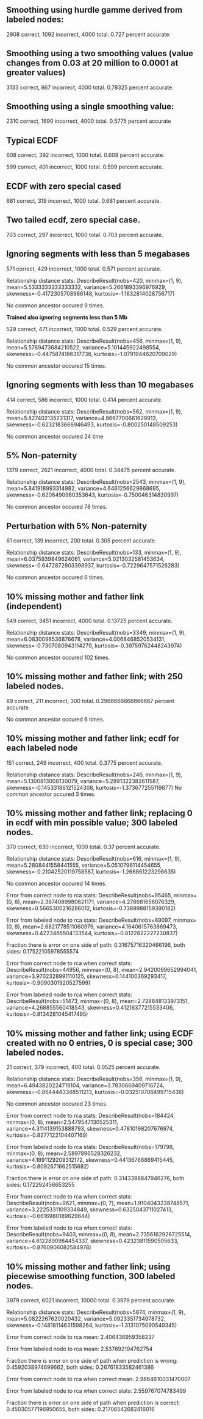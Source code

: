 Smoothing using hurdle gamme derived from labeled nodes:
--------------------------------------------------------

2908 correct, 1092 incorrect, 4000 total.
0.727 percent accurate.

Smoothing using a two smoothing values (value changes from 0.03 at 20 million to 0.0001 at greater values)
------------------------------------------------------------------------------------------------------------

3133 correct, 867 incorrect, 4000 total.
0.78325 percent accurate.

Smoothing using a single smoothing value:
-------------------------------------------

2310 correct, 1690 incorrect, 4000 total.
0.5775 percent accurate

Typical ECDF
-------------

608 correct, 392 incorrect, 1000 total.
0.608 percent accurate.


599 correct, 401 incorrect, 1000 total.
0.599 percent accurate.


ECDF with zero special cased
------------------------------

681 correct, 319 incorrect, 1000 total.
0.681 percent accurate.

Two tailed ecdf, zero special case.
-------------------------------------

703 correct, 297 incorrect, 1000 total.
0.703 percent accurate.

Ignoring segments with less than 5 megabases
---------------------------------------------

571 correct, 429 incorrect, 1000 total.
0.571 percent accurate.

Relationship distance stats: DescribeResult(nobs=420, minmax=(1, 9), mean=5.5333333333333332, variance=5.2661893396976929, skewness=-0.4172305708966148, kurtosis=-1.1632814028756717)

No common ancestor occured 9 times.

**Trained also ignoring segments less than 5 Mb**

529 correct, 471 incorrect, 1000 total.
0.529 percent accurate.

Relationship distance stats: DescribeResult(nobs=456, minmax=(1, 9), mean=5.5789473684210522, variance=5.101445922498554, skewness=-0.4475874186317736, kurtosis=-1.0791944620709029)

No common ancestor occured 15 times.

Ignoring segments with less than 10 megabases
---------------------------------------------

414 correct, 586 incorrect, 1000 total.
0.414 percent accurate.

Relationship distance stats: DescribeResult(nobs=562, minmax=(1, 9), mean=5.827402135231317, variance=4.8667700661629913, skewness=-0.6232183666946493, kurtosis=-0.800250148509253)

No common ancestor occured 24 time

5% Non-paternity
----------------


1379 correct, 2621 incorrect, 4000 total.
0.34475 percent accurate.

Relationship distance stats: DescribeResult(nobs=2543, minmax=(1, 9), mean=5.841918993314982, variance=4.6461256629868695, skewness=-0.6206490960353643, kurtosis=-0.750046314830997)

No common ancestor occured 78 times.

Perturbation with 5% Non-paternity
-----------------------------------

61 correct, 139 incorrect, 200 total.
0.305 percent accurate.


Relationship distance stats: DescribeResult(nobs=133, minmax=(1, 9), mean=6.0375939849624061, variance=5.0213032581453634, skewness=-0.6472872903398937, kurtosis=-0.7229647571526283)

No common ancestor occured 6 times.

10% missing mother and father link (independent)
------------------------------------------------

549 correct, 3451 incorrect, 4000 total.
0.13725 percent accurate.

Relationship distance stats: DescribeResult(nobs=3349, minmax=(1, 9), mean=6.0830098536876678, variance=4.0068468520534131, skewness=-0.7307080943114279, kurtosis=-0.39759762448243974)

No common ancestor occured 102 times.

10% missing mother and father link; with 250 labeled nodes.
-----------------------------------

89 correct, 211 incorrect, 300 total.
0.2966666666666667 percent accurate.

No common ancestor occured 6 times.


10% missing mother and father link; ecdf for each labeled node
-----------------------------------

151 correct, 249 incorrect, 400 total.
0.3775 percent accurate.


Relationship distance stats: DescribeResult(nobs=246, minmax=(1, 9), mean=5.1300813008130079, variance=5.2891322382611587, skewness=-0.14533186121524308, kurtosis=-1.373677255119877)
No common ancestor occured 3 times.


10% missing mother and father link; replacing 0 in ecdf with min possible value; 300 labeled nodes.
-----------------------------------

370 correct, 630 incorrect, 1000 total.
0.37 percent accurate.

Relationship distance stats: DescribeResult(nobs=616, minmax=(1, 9), mean=5.2808441558441555, variance=5.0510796114454655, skewness=-0.21042520119758587, kurtosis=-1.266861223296635)

No common ancestor occured 14 times.

Error from correct node to rca stats: DescribeResult(nobs=95465, minmax=(0, 8), mean=2.3874089980621171, variance=4.278681656076329, skewness=0.5665300216286012, kurtosis=-0.7389988159390182)

Error from labeled node to rca stats: DescribeResult(nobs=89097, minmax=(0, 8), mean=2.6821778511060979, variance=4.1640615763869473, skewness=0.4223465504133544, kurtosis=-0.8122822227230837)

Fraction there is error on one side of path: 0.31675716320466196, both sides: 0.17522105978555574

Error from correct node to rca when correct stats: DescribeResult(nobs=44956, minmax=(0, 8), mean=2.9420099652994041, variance=3.9702328991110125, skewness=0.144100369293417, kurtosis=-0.9090301920527599)

Error from labeled node to rca when correct stats: DescribeResult(nobs=51473, minmax=(0, 8), mean=2.728848133973151, variance=4.268855560418543, skewness=0.41216377215533406, kurtosis=-0.8134281045417495)


10% missing mother and father link; using ECDF created with no 0 entries, 0 is special case; 300 labeled nodes.
-----------------------------------
21 correct, 379 incorrect, 400 total.
0.0525 percent accurate.


Relationship distance stats: DescribeResult(nobs=356, minmax=(1, 9), mean=6.4943820224719104, variance=3.7830669409716724, skewness=-0.8644443348511213, kurtosis=-0.032510706499715436)

No common ancestor occured 23 times.

Error from correct node to rca stats: DescribeResult(nobs=184424, minmax=(0, 8), mean=2.5479547130525311, variance=4.3114139153888793, skewness=0.47810198207676974, kurtosis=-0.8277122104407169)

Error from labeled node to rca stats: DescribeResult(nobs=179798, minmax=(0, 8), mean=2.5897896528326232, variance=4.1891129209312172, skewness=0.44136766869415445, kurtosis=-0.8092671662515682)

Fraction there is error on one side of path: 0.3143398847946276, both sides: 0.172292456653255

Error from correct node to rca when correct stats: DescribeResult(nobs=9621, minmax=(0, 7), mean=1.9104043238748571, variance=3.2225331109334849, skewness=0.6325043711027413, kurtosis=-0.6616980189629644)

Error from labeled node to rca when correct stats: DescribeResult(nobs=9403, minmax=(0, 8), mean=2.7356162926725514, variance=4.6122890984454337, skewness=0.42323811590505633, kurtosis=-0.8760906082584978)

10% missing mother and father link; using piecewise smoothing function, 300 labeled nodes.
-----------------------------------
3979 correct, 6021 incorrect, 10000 total.
0.3979 percent accurate.

Relationship distance stats: DescribeResult(nobs=5874, minmax=(1, 9), mean=5.0822267620020432, variance=5.0923351734978732, skewness=-0.14818114631598264, kurtosis=-1.3131075090549345)

Error from correct node to rca mean: 2.406436959358237

Error from labeled node to rca mean: 2.537692194762754

Fraction there is error on one side of path when prediction is wrong: 0.4592038974699662, both sides: 0.26761833582461386

Error from correct node to rca when correct mean: 2.9864610031470007

Error from labeled node to rca when correct stats: 2.559767074783499

Fraction there is error on one side of path when prediction is correct: 0.45030577196950655, both sides: 0.21706542682416016

